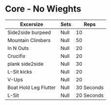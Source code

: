 
# Core - No Wieghts


Excersize | Sets | Reps
--- | --- | ---
Side2side burpeed | Null | 10
Mountain Climbers | Null | 50
In N Outs | Null | 20
Crucifix  | Null | 20
plank side2side | Null | 30
L-Sit kicks | Null | 20
V-Ups | Null | 20
Boat Hold Leg Flutter | Null | 30 Seconds
L-Sit | Null | 20 Seconds
